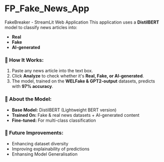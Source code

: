 # FP_Fake_News_App
FakeBreaker - StreamLit Web Application
This application uses a **DistilBERT** model to classify news articles into:
- **Real** 
- **Fake**
- **AI-generated**
 
### 📌 How It Works:
1. Paste any news article into the text box.
2. Click **Analyze** to check whether it's **Real, Fake, or AI-generated**.
3. The model, trained on the **WELFake & GPT2-output** datasets, predicts with **97% accuracy**.

### 🧠 About the Model:
- **Base Model:** DistilBERT (Lightweight BERT version)
- **Trained On:** Fake & real news datasets + AI-generated content
- **Fine-tuned:** For multi-class classification

### 🚀 Future Improvements:
- Enhancing dataset diversity
- Improving explainability of predictions
- Enhansing Model Generalisation
